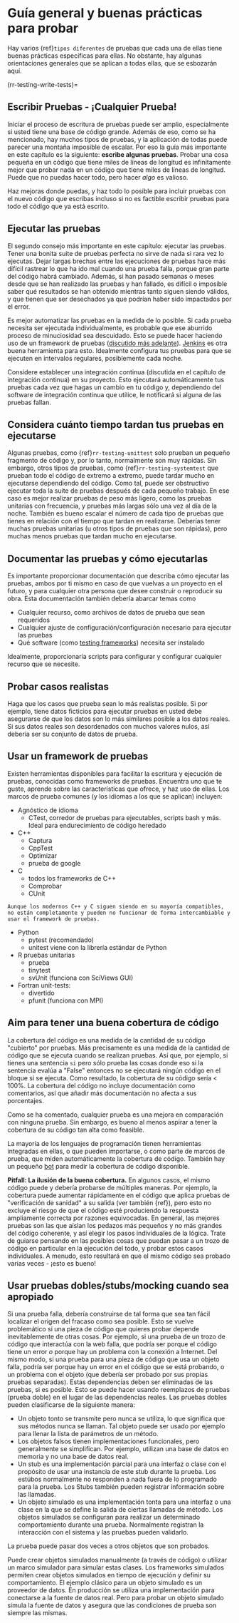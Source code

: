 <a name="General_guidance_and_good_practice_for_testing"></a>

# Guía general y buenas prácticas para probar

Hay varios {ref}`tipos diferentes`<rr-testing-types-of-testing> de pruebas que cada una de ellas tiene buenas prácticas específicas para ellas. No obstante, hay algunas orientaciones generales que se aplican a todas ellas, que se esbozarán aquí.

(rr-testing-write-tests)=
## Escribir Pruebas - ¡Cualquier Prueba!

Iniciar el proceso de escritura de pruebas puede ser amplio, especialmente si usted tiene una base de código grande. Además de eso, como se ha mencionado, hay muchos tipos de pruebas, y la aplicación de todas puede parecer una montaña imposible de escalar. Por eso la guía más importante en este capítulo es la siguiente: **escribe algunas pruebas**. Probar una cosa pequeña en un código que tiene miles de líneas de longitud es infinitamente mejor que probar nada en un código que tiene miles de líneas de longitud. Puede que no puedas hacer todo, pero hacer *algo* es valioso.

Haz mejoras donde puedas, y haz todo lo posible para incluir pruebas con el nuevo código que escribas incluso si no es factible escribir pruebas para todo el código que ya está escrito.

## Ejecutar las pruebas

El segundo consejo más importante en este capítulo: ejecutar las pruebas. Tener una bonita suite de pruebas perfecta no sirve de nada si rara vez lo ejecutas. Dejar largas brechas entre las ejecuciones de pruebas hace más difícil rastrear lo que ha ido mal cuando una prueba falla, porque gran parte del código habrá cambiado. Además, si han pasado semanas o meses desde que se han realizado las pruebas y han fallado, es difícil o imposible saber qué resultados se han obtenido mientras tanto siguen siendo válidos, y que tienen que ser desechados ya que podrían haber sido impactados por el error.

Es mejor automatizar las pruebas en la medida de lo posible. Si cada prueba necesita ser ejecutada individualmente, es probable que ese aburrido proceso de minuciosidad sea descuidado. Esto se puede hacer haciendo uso de un framework de pruebas ([discutido más adelante](#use-a-testing-framework)). [Jenkins](https://jenkins.io) es otra buena herramienta para esto. Idealmente configura tus pruebas para que se ejecuten en intervalos regulares, posiblemente cada noche.

Considere establecer una integración continua (discutida en el capítulo de integración continua) en su proyecto. Esto ejecutará automáticamente tus pruebas cada vez que hagas un cambio en tu código y, dependiendo del software de integración continua que utilice, le notificará si alguna de las pruebas fallan.

## Considera cuánto tiempo tardan tus pruebas en ejecutarse

Algunas pruebas, como {ref}`rr-testing-unittest` solo prueban un pequeño fragmento de código y, por lo tanto, normalmente son muy rápidas. Sin embargo, otros tipos de pruebas, como {ref}`rr-testing-systemtest` que prueban todo el código de extremo a extremo, puede tardar mucho en ejecutarse dependiendo del código. Como tal, puede ser obstructivo ejecutar toda la suite de pruebas después de cada pequeño trabajo. En ese caso es mejor realizar pruebas de peso más ligero, como las pruebas unitarias con frecuencia, y pruebas más largas sólo una vez al día de la noche. También es bueno escalar el número de cada tipo de pruebas que tienes en relación con el tiempo que tardan en realizarse. Deberías tener muchas pruebas unitarias (u otros tipos de pruebas que son rápidas), pero muchas menos pruebas que tardan mucho en ejecutarse.

## Documentar las pruebas y cómo ejecutarlas

Es importante proporcionar documentación que describa cómo ejecutar las pruebas, ambos por ti mismo en caso de que vuelvas a un proyecto en el futuro, y para cualquier otra persona que desee construir o reproducir su obra. Esta documentación también debería abarcar temas como

- Cualquier recurso, como archivos de datos de prueba que sean requeridos
- Cualquier ajuste de configuración/configuración necesario para ejecutar las pruebas
- Qué software (como [testing frameworks](#use-a-testing-framework)) necesita ser instalado

Idealmente, proporcionaría scripts para configurar y configurar cualquier recurso que se necesite.

## Probar casos realistas

Haga que los casos que prueba sean lo más realistas posible. Si por ejemplo, tiene datos ficticios para ejecutar pruebas en usted debe asegurarse de que los datos son lo más similares posible a los datos reales. Si sus datos reales son desordenados con muchos valores nulos, así debería ser su conjunto de datos de prueba.

## Usar un framework de pruebas

Existen herramientas disponibles para facilitar la escritura y ejecución de pruebas, conocidas como frameworks de pruebas. Encuentra uno que te guste, aprende sobre las características que ofrece, y haz uso de ellas. Los marcos de prueba comunes (y los idiomas a los que se aplican) incluyen:

- Agnóstico de idioma
  - CTest, corredor de pruebas para ejecutables, scripts bash y más. Ideal para endurecimiento de código heredado
- C++
  - Captura
  - CppTest
  - Optimizar
  - prueba de google
- C
  - todos los frameworks de C++
  - Comprobar
  - CUnit
```{note}
Aunque los modernos C++ y C siguen siendo en su mayoría compatibles, no están completamente y pueden no funcionar de forma intercambiable y usar el framework de pruebas.
```
- Python
  - pytest (recomendado)
  - unitest viene con la librería estándar de Python
- R pruebas unitarias
  - prueba
  - tinytest
  - svUnit (funciona con SciViews GUI)
- Fortran unit-tests:
  - divertido
  - pfunit (funciona con MPI)

## Aim para tener una buena cobertura de código

La cobertura del código es una medida de la cantidad de su código "cubierto" por pruebas. Más precisamente es una medida de la cantidad de código que se ejecuta cuando se realizan pruebas. Así que, por ejemplo, si tienes una sentencia `si` pero sólo prueba las cosas donde eso si la sentencia evalúa a "False" entonces no se ejecutará ningún código en el bloque si se ejecuta. Como resultado, la cobertura de su código sería < 100%. La cobertura del código no incluye documentación como comentarios, así que añadir más documentación no afecta a sus porcentajes.

Como se ha comentado, cualquier prueba es una mejora en comparación con ninguna prueba. Sin embargo, es bueno al menos aspirar a tener la cobertura de su código tan alta como feasible.

La mayoría de los lenguajes de programación tienen herramientas integradas en ellas, o que pueden importarse, o como parte de marcos de prueba, que miden automáticamente la cobertura de código. También hay un pequeño [bot](https://codecov.io/) para medir la cobertura de código disponible.

**Pitfall: La ilusión de la buena cobertura.** En algunos casos, el mismo código puede y debería probarse de múltiples maneras. Por ejemplo, la cobertura puede aumentar rápidamente en el código que aplica pruebas de "verificación de sanidad" a su salida (ver también {ref}<rr-testing-challenges-difficult-quatify>), pero esto no excluye el riesgo de que el código esté produciendo la respuesta ampliamente correcta por razones equivocadas. En general, las mejores pruebas son las que aíslan los pedazos más pequeños y no más grandes del código coherente, y así elegir los pasos individuales de la lógica. Trate de guiarse pensando en las posibles cosas que puedan pasar a un trozo de código en particular en la ejecución del todo, y probar estos casos individuales. A menudo, esto resultará en que el mismo código sea probado varias veces - ¡esto es bueno!

## Usar pruebas dobles/stubs/mocking cuando sea apropiado

Si una prueba falla, debería construirse de tal forma que sea tan fácil localizar el origen del fracaso como sea posible. Esto se vuelve problemático si una pieza de código que quieres probar depende inevitablemente de otras cosas. Por ejemplo, si una prueba de un trozo de código que interactúa con la web falla, que podría ser porque el código tiene un error *o* porque hay un problema con la conexión a Internet. Del mismo modo, si una prueba para una pieza de código que usa un objeto falla, podría ser porque hay un error en el código que se está probando, o un problema con el objeto (que debería ser probado por sus propias pruebas separadas). Estas dependencias deben ser eliminadas de las pruebas, si es posible. Esto se puede hacer usando reemplazos de pruebas (prueba doble) en el lugar de las dependencias reales. Las pruebas dobles pueden clasificarse de la siguiente manera:

- Un objeto tonto se transmite pero nunca se utiliza, lo que significa que sus métodos nunca se llaman. Tal objeto puede ser usado por ejemplo para llenar la lista de parámetros de un método.
- Los objetos falsos tienen implementaciones funcionales, pero generalmente se simplifican. Por ejemplo, utilizan una base de datos en memoria y no una base de datos real.
- Un stub es una implementación parcial para una interfaz o clase con el propósito de usar una instancia de este stub durante la prueba. Los estúbos normalmente no responden a nada fuera de lo programado para la prueba. Los Stubs también pueden registrar información sobre las llamadas.
- Un objeto simulado es una implementación tonta para una interfaz o una clase en la que se define la salida de ciertas llamadas de método. Los objetos simulados se configuran para realizar un determinado comportamiento durante una prueba. Normalmente registran la interacción con el sistema y las pruebas pueden validarlo.

La prueba puede pasar dos veces a otros objetos que son probados.

Puede crear objetos simulados manualmente (a través de código) o utilizar un marco simulador para simular estas clases. Los frameworks simulados permiten crear objetos simulados en tiempo de ejecución y definir su comportamiento. El ejemplo clásico para un objeto simulado es un proveedor de datos. En producción se utiliza una implementación para conectarse a la fuente de datos real. Pero para probar un objeto simulado simula la fuente de datos y asegura que las condiciones de prueba son siempre las mismas.
